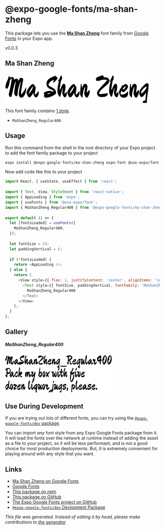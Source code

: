 # @expo-google-fonts/ma-shan-zheng

This package lets you use the [**Ma Shan Zheng**](https://fonts.google.com/specimen/Ma+Shan+Zheng) font family from [Google Fonts](https://fonts.google.com/) in your Expo app.

v0.0.3

## Ma Shan Zheng

![Ma Shan Zheng](./font-family.png)

This font family contains [1 style](#gallery).

- `MaShanZheng_Regular400`

## Usage

Run this command from the shell in the root directory of your Expo project to add the font family package to your project
```sh
expo install @expo-google-fonts/ma-shan-zheng expo-font @use-expo/font
```

Now add code like this to your project
```js
import React, { useState, useEffect } from 'react';

import { Text, View, StyleSheet } from 'react-native';
import { AppLoading } from 'expo';
import { useFonts } from '@use-expo/font';
import { MaShanZheng_Regular400 } from '@expo-google-fonts/ma-shan-zheng';

export default () => {
  let [fontsLoaded] = useFonts({
    MaShanZheng_Regular400,
  });

  let fontSize = 24;
  let paddingVertical = 6;

  if (!fontsLoaded) {
    return <AppLoading />;
  } else {
    return (
      <View style={{ flex: 1, justifyContent: 'center', alignItems: 'center' }}>
        <Text style={{ fontSize, paddingVertical, fontFamily: 'MaShanZheng_Regular400' }}>
          MaShanZheng_Regular400
        </Text>
      </View>
    );
  }
};

```

## Gallery

##### MaShanZheng_Regular400
![MaShanZheng_Regular400](./b09c8b63681f2770158618c3110f15aa53948e2ef43d7bcbee34cfe43cdfa646.ttf.png)


## Use During Development

If you are trying out lots of different fonts, you can try using the [`@expo-google-fonts/dev` package](https://www.npmjs.com/package/@expo-google-fonts/dev).

You can import *any* font style from any Expo Google Fonts package from it. It will load the fonts
over the network at runtime instead of adding the asset as a file to your project, so it will be 
less performant, and is not a good choice for most production deployments. But, it is extremely convenient
for playing around with any style that you want.

## Links

- [Ma Shan Zheng on Google Fonts](https://fonts.google.com/specimen/Ma+Shan+Zheng)
- [Google Fonts](https://fonts.google.com/)
- [This package on npm](https://www.npmjs.com/package/@expo-google-fonts/ma-shan-zheng)
- [This package on GitHub](https://github.com/expo/google-fonts/tree/master/font-packages/ma-shan-zheng)
- [The Expo Google Fonts project on GitHub](https://github.com/expo/google-fonts)
- [`@expo-google-fonts/dev` Devlopment Package](https://github.com/expo/google-fonts/tree/master/font-packages/dev)


*This file was generated. Instead of editing it by head, please make contributions to [the generator](https://github.com/expo/google-fonts/tree/master/packages/generator)*
